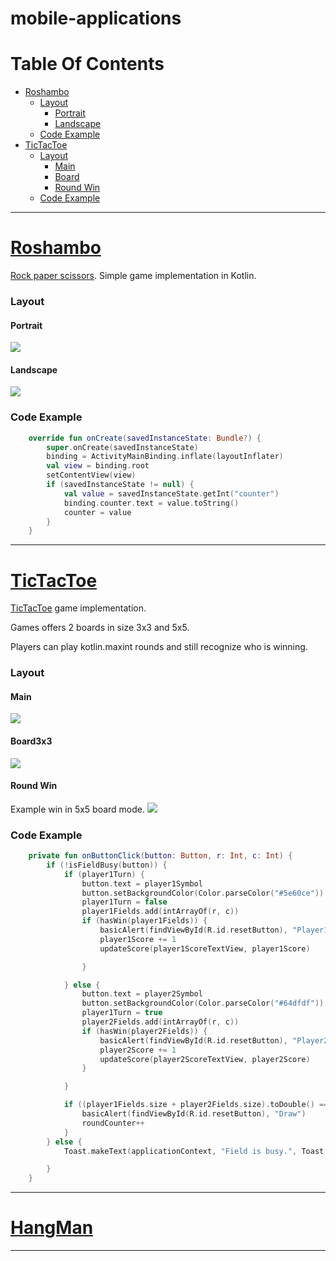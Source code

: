 # mobile-applications
# Table Of Contents
- [Roshambo](#roshambo)
	- [Layout](#layout)
		- [Portrait](#portrait)
		- [Landscape](#landscape)
	- [Code Example](#code-example)
- [TicTacToe](#tictactoe)
	- [Layout](#layout)
		- [Main](#main)
		- [Board](#board3x3)
		- [Round Win](#round-win)
    - [Code Example](#code-example)



		
---------------------------
# [Roshambo](https://github.com/sqoshi/mobile-applications/list01/exercise2)

[Rock paper scissors](https://en.wikipedia.org/wiki/Rock_paper_scissors).
Simple game implementation in Kotlin.

### Layout
#### Portrait
![](list01/media/s1.png)

#### Landscape
![](list01/media/s2.png)
### Code Example
```kotlin
    override fun onCreate(savedInstanceState: Bundle?) {
        super.onCreate(savedInstanceState)
        binding = ActivityMainBinding.inflate(layoutInflater)
        val view = binding.root
        setContentView(view)
        if (savedInstanceState != null) {
            val value = savedInstanceState.getInt("counter")
            binding.counter.text = value.toString()
            counter = value
        }
    }
```
---------------------------

# [TicTacToe](https://github.com/sqoshi/mobile-applications/list02/exercise1)

[TicTacToe](https://en.wikipedia.org/wiki/Tic-tac-toe) game implementation.

Games offers 2 boards in size 3x3 and 5x5.

Players can play kotlin.maxint rounds and still recognize who is winning.

### Layout
#### Main
![](list02/exercise1/media/front.png)

#### Board3x3
![](list02/exercise1/media/3x3.png)

#### Round Win
Example win in 5x5 board mode.
![](list02/exercise1/media/5x5r.png)

### Code Example
```kotlin
    private fun onButtonClick(button: Button, r: Int, c: Int) {
        if (!isFieldBusy(button)) {
            if (player1Turn) {
                button.text = player1Symbol
                button.setBackgroundColor(Color.parseColor("#5e60ce"))
                player1Turn = false
                player1Fields.add(intArrayOf(r, c))
                if (hasWin(player1Fields)) {
                    basicAlert(findViewById(R.id.resetButton), "Player1 has won")
                    player1Score += 1
                    updateScore(player1ScoreTextView, player1Score)

                }

            } else {
                button.text = player2Symbol
                button.setBackgroundColor(Color.parseColor("#64dfdf"))
                player1Turn = true
                player2Fields.add(intArrayOf(r, c))
                if (hasWin(player2Fields)) {
                    basicAlert(findViewById(R.id.resetButton), "Player2 has won")
                    player2Score += 1
                    updateScore(player2ScoreTextView, player2Score)
                }

            }

            if ((player1Fields.size + player2Fields.size).toDouble() == size.toDouble().pow(2.0)) {
                basicAlert(findViewById(R.id.resetButton), "Draw")
                roundCounter++
            }
        } else {
            Toast.makeText(applicationContext, "Field is busy.", Toast.LENGTH_SHORT).show()

        }
    }
```

----------------------------

# [HangMan](https://github.com/sqoshi/mobile-applications/list02/exercise2)


----------------------------
